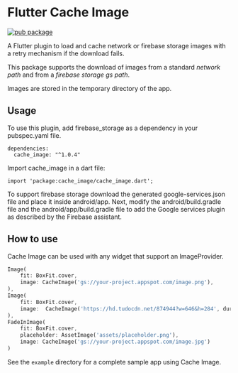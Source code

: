 
# Flutter Cache Image

[![pub package](https://img.shields.io/pub/v/cache_image.svg)](https://pub.dartlang.org/packages/cache_image)

A Flutter plugin to load and cache network or firebase storage images with a retry mechanism if the download fails.
 
This package supports the download of images from a standard *network path* and from a *firebase storage gs path*. 

Images are stored in the temporary directory of the app.

## Usage

To use this plugin, add firebase_storage as a dependency in your pubspec.yaml file.

```
dependencies:
  cache_image: "^1.0.4"

```

Import cache_image in a dart file:
```
import 'package:cache_image/cache_image.dart';
```

To support firebase storage download the generated google-services.json file and place it inside android/app. Next, modify the android/build.gradle file and the android/app/build.gradle file to add the Google services plugin as described by the Firebase assistant. 

## How to use

Cache Image can be used with any widget that support an ImageProvider.

``` dart
Image(
    fit: BoxFit.cover,
    image: CacheImage('gs://your-project.appspot.com/image.png'),
),
Image(
    fit: BoxFit.cover,
    image:  CacheImage('https://hd.tudocdn.net/874944?w=646&h=284', duration: Duration(seconds: 2), durationExpiration: Duration(seconds: 10)),
),
FadeInImage(
    fit: BoxFit.cover,
    placeholder: AssetImage('assets/placeholder.png'),
    image: CacheImage('gs://your-project.appspot.com/image.jpg')
)
 ```

See the `example` directory for a complete sample app using Cache Image.